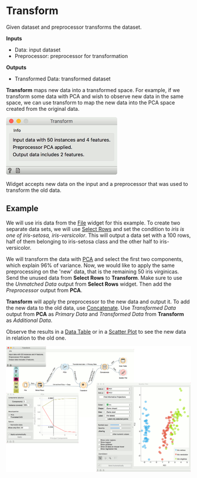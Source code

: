 Transform
=========

Given dataset and preprocessor transforms the dataset.

**Inputs**

- Data: input dataset
- Preprocessor: preprocessor for transformation

**Outputs**

- Transformed Data: transformed dataset

**Transform** maps new data into a transformed space. For example, if we transform some data with PCA and wish to observe new data in the same space, we can use transform to map the new data into the PCA space created from the original data.

![](images/Transform.png)

Widget accepts new data on the input and a preprocessor that was used to transform the old data.

Example
-------

We will use iris data from the [File](../data/file.md) widget for this example. To create two separate data sets, we will use [Select Rows](../data/selectrows.md) and set the condition to *iris is one of iris-setosa, iris-versicolor*. This will output a data set with a 100 rows, half of them belonging to iris-setosa class and the other half to iris-versicolor.

We will transform the data with [PCA](../unsupervised/PCA.md) and select the first two components, which explain 96% of variance. Now, we would like to apply the same preprocessing on the 'new' data, that is the remaining 50 iris virginicas. Send the unused data from **Select Rows** to **Transform**. Make sure to use the *Unmatched Data* output from **Select Rows** widget. Then add the *Preprocessor* output from **PCA**.

**Transform** will apply the preprocessor to the new data and output it. To add the new data to the old data, use [Concatenate](../data/concatenate.md). Use *Transformed Data* output from **PCA** as *Primary Data* and *Transformed Data* from **Transform** as *Additional Data*.

Observe the results in a [Data Table](../data/datatable.md) or in a [Scatter Plot](../visualize/scatterplot.md) to see the new data in relation to the old one.

![](images/Transform-Example.png)
